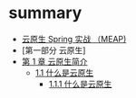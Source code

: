# summary


* [云原生 Spring 实战 （MEAP)](README.md)
* [第一部分 云原生]
* [第 1 章 云原生简介](01-Introduction-to-cloud-native/Introduction.md)
    * [1.1 什么是云原生](01-Introduction-to-cloud-native/1.1-What-is-cloud-native/Introduction.md)
        * [1.1.1 什么是云原生](01-Introduction-to-cloud-native/1.1.1-The-Three-Ps-of-Cloud-Native.md)